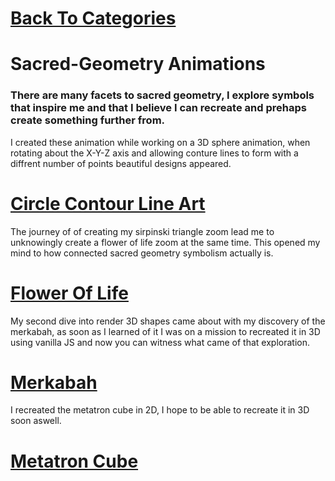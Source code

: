 # [Back To Categories](https://github.com/GabrielQSherman/Animations/tree/master#readme)

# Sacred-Geometry Animations

### There are many facets to sacred geometry, I explore symbols that inspire me and that I believe I can recreate and prehaps create something further from. 

I created these animation while working on a 3D sphere animation, when rotating about the X-Y-Z axis and allowing conture lines to form with a diffrent number of points beautiful designs appeared.
# [Circle Contour Line Art](https://github.com/GabrielQSherman/Animations/tree/master/GIFs/Sacred-Geometry/circles-contour#readme)

The journey of of creating my sirpinski triangle zoom lead me to unknowingly create a flower of life zoom at the same time. This opened my mind to how connected sacred geometry symbolism actually is.
# [Flower Of Life](https://github.com/GabrielQSherman/Animations/tree/master/GIFs/Sacred-Geometry/floweroflife#readme)

My second dive into render 3D shapes came about with my discovery of the merkabah, as soon as I learned of it I was on a mission to recreated it in 3D using vanilla JS and now you can witness what came of that exploration.
# [Merkabah](https://github.com/GabrielQSherman/Animations/tree/master/GIFs/Sacred-Geometry/merkabah#readme)

I recreated the metatron cube in 2D, I hope to be able to recreate it in 3D soon aswell.
# [Metatron Cube](https://github.com/GabrielQSherman/Animations/tree/master/GIFs/Sacred-Geometry/metatron#readme)
